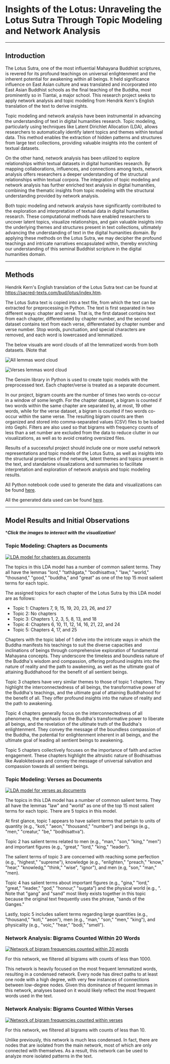 # Insights of the Lotus: Unraveling the Lotus Sutra Through Topic Modeling and Network Analysis

---

## Introduction

The Lotus Sutra, one of the most influential Mahayana Buddhist scriptures, is revered for its profound teachings on universal enlightenment and the inherent potential for awakening within all beings. It held significance influence on East Asian culture and was translated and incorporated into East Asian Buddhist schools as the final teaching of the Buddha, most prominently so in Tiantai, a major school. This research project seeks to apply network analysis and topic modeling from Hendrik Kern's English translation of the text to derive insights.

Topic modeling and network analysis have been instrumental in advancing the understanding of text in digital humanities research. Topic modeling, particularly using techniques like Latent Dirichlet Allocation (LDA), allows researchers to automatically identify latent topics and themes within textual data. This method enables the extraction of hidden patterns and structures from large text collections, providing valuable insights into the content of textual datasets.

On the other hand, network analysis has been utilized to explore relationships within textual datasets in digital humanities research. By mapping collaborations, influences, and connections among texts, network analysis offers researchers a deeper understanding of the structural relationships within textual corpora. The integration of topic modeling and network analysis has further enriched text analysis in digital humanities, combining the thematic insights from topic modeling with the structural understanding provided by network analysis.

Both topic modeling and network analysis have significantly contributed to the exploration and interpretation of textual data in digital humanities research. These computational methods have enabled researchers to uncover latent topics, visualize relationships, and gain valuable insights into the underlying themes and structures present in text collections, ultimately advancing the understanding of text in the digital humanities domain. By applying these methods on the Lotus Sutra, we may decipher the profound teachings and intricate narratives encapsulated within, thereby enriching our understanding of this seminal Buddhist scripture in the digital humanities domain.

---

## Methods

Hendrik Kern's English translation of the Lotus Sutra text can be found at https://sacred-texts.com/bud/lotus/index.htm.

The Lotus Sutra text is copied into a text file, from which the text can be extracted for preprocessing in Python. The text is first separated in two different ways: chapter and verse. That is, the first dataset contains text from each chapter, differentiated by chapter number, and the second dataset contains text from each verse, differentiated by chapter number and verse number. Stop words, punctuation, and special characters are removed, and each word is lowercased and lemmatized. 

The below visuals are word clouds of all the lemmatized words from both datasets. (Note that

![All lemmas word cloud](Images/chapters_word_cloud.png)

![Verses lemmas word cloud](Images/verses_word_cloud.png)

The Gensim library in Python is used to create topic models with the preprocessed text. Each chapter/verse is treated as a separate document.

In our project, bigram counts are the number of times two words co-occur in a window of some length. For the chapter dataset, a bigram is counted if two words within the same chapter are separated by, at most, 19 other words, while for the verse dataset, a bigram is counted if two words co-occur within the same verse. The resulting bigram counts are then organized and stored into comma-separated values (CSV) files to be loaded into Gephi. Filters are also used so that bigrams with frequency counts of less than a set number are excluded from the data to reduce clutter in our visualizations, as well as to avoid creating oversized files.

Results of a successful project should include one or more useful network representations and topic models of the Lotus Sutra, as well as insights into the structural properties of the network, latent themes and topics present in the text, and standalone visualizations and summaries to facilitate interpretation and exploration of network analysis and topic modeling results. 

All Python notebook code used to generate the data and visualizations can be found [here](LotusInsights.ipynb).

All the generated data used can be found [here](/Data).

---

## Model Results and Initial Observations

*__*Click the images to interact with the visualization!*__

### Topic Modeling: Chapters as Documents

[![LDA model for chapters as documents](Images/chapters_lda.jpeg)](https://htmlpreview.github.io/?https://github.com/XiongCynthia/LotusInsights/blob/main/Topic%20Models/chapters_lda.html)

The topics in this LDA model has a number of common salient terms. They all have the lemmas "lord," "tathâgata," "bodhisattva," "law," "world," "thousand," "good," "buddha," and "great" as one of the top 15 most salient terms for each topic. 

The assigned topics for each chapter of the Lotus Sutra by this LDA model are as follows:

- Topic 1: Chapters 7, 9, 15, 19, 20, 23, 26, and 27
- Topic 2: No chapters
- Topic 3: Chapters 1, 2, 3, 5, 8, 13, and 18
- Topic 4: Chapters 6, 10, 11, 12, 14, 16, 21, 22, and 24
- Topic 5: Chapters 4, 17, and 25

Chapters with the topic label of 1 delve into the intricate ways in which the Buddha manifests his teachings to suit the diverse capacities and inclinations of beings through comprehensive exploration of fundamental Mahayana concepts. They underscore the timeless and boundless nature of the Buddha's wisdom and compassion, offering profound insights into the nature of reality and the path to awakening, as well as the ultimate goal of attaining Buddhahood for the benefit of all sentient beings.

Topic 3 chapters have very similar themes to those of topic 1 chapters. They highlight the interconnectedness of all beings, the transformative power of the Buddha's teachings, and the ultimate goal of attaining Buddhahood for the benefit of all. They offer profound insights into the nature of reality and the path to awakening.

Topic 4 chapters generally focus on the interconnectedness of all phenomena, the emphasis on the Buddha's transformative power to liberate all beings, and the revelation of the ultimate truth of the Buddha's enlightenment. They convey the message of the boundless compassion of the Buddha, the potential for enlightenment inherent in all beings, and the ultimate goal of leading all sentient beings to awakening.

Topic 5 chapters collectively focuses on the importance of faith and active engagement. These chapters highlight the altruistic nature of Bodhisattvas like Avalokiteśvara and convey the message of universal salvation and compassion towards all sentient beings.


### Topic Modeling: Verses as Documents

[![LDA model for verses as documents](Images/verses_lda.jpeg)](https://htmlpreview.github.io/?https://github.com/XiongCynthia/LotusInsights/blob/main/Topic%20Models/verses_lda.html)

The topics in this LDA model has a number of common salient terms. They all have the lemmas "law" and "world" as one of the top 15 most salient terms for each topic. There are 5 topics in this model.

At first glance, topic 1 appears to have salient terms that pertain to units of quantity (e.g., "koti," "aeon," "thousand," "number") and beings (e.g., "men," "creatur," "be," "bodhisattva").

Topic 2 has salient terms related to men (e.g., "man," "son," "king," "men") and important figures (e.g., "great," "lord," "king," "leader").

The salient terms of topic 3 are concerned with reaching some perfection (e.g., "highest," "supreme"), knowledge (e.g., "enlighten," "preach," "know," "hear," "knowledg," "think," "wise", "ignor"), and men (e.g, "son," "man," "men).

Topic 4 has salient terms about important figures (e.g., "gina," "lord," "great," "leader," "god," "honour," "sugata") and the physical world (e.g., ". Note that "gang" and "sand" most likely exists together in this topic because the original text frequently uses the phrase, "sands of the Ganges."

Lastly, topic 5 includes salient terms regarding large quantities (e.g., "thousand," "koti," "aeon"), men (e.g., "man," "son," "men," "king"), and physicality (e.g., "voic," "hear," "bodi," "smell").


### Network Analysis: Bigrams Counted Within 20 Words

[![Network of bigram frequencies counted within 20 words](Images/chapters_network.jpeg)](https://ouestware.gitlab.io/retina/beta/#/graph/?url=https%3A%2F%2Fraw.githubusercontent.com%2FXiongCynthia%2FLotusInsights%2Fmain%2FNetworks%2FChaptersBigrams.gexf&sa=r&ca=r&ec=o&lt=10)

For this network, we filtered all bigrams with counts of less than 1000. 

This network is heavily focused on the most frequent lemmatized words, resulting in a condensed network. Every node has direct paths to at least one node with a high degree, with very few instances of connections between low-degree nodes. Given this dominance of frequent lemmas in this network, analyses based on it would likely reflect the most frequent words used in the text.


### Network Analysis: Bigrams Counted Within Verses

[![Network of bigram frequencies counted within verses](Images/verses_network.jpeg)](https://ouestware.gitlab.io/retina/beta/#/graph/?url=https%3A%2F%2Fraw.githubusercontent.com%2FXiongCynthia%2FLotusInsights%2Fmain%2FNetworks%2FVersesBigrams.gexf&sa=r&ca=r&ec=o&lt=10)

For this network, we filtered all bigrams with counts of less than 10. 

Unlike previously, this network is much less condensed. In fact, there are nodes that are isolated from the main network, most of which are only connected with themselves. As a result, this network can be used to analyze more isolated patterns in the text.
